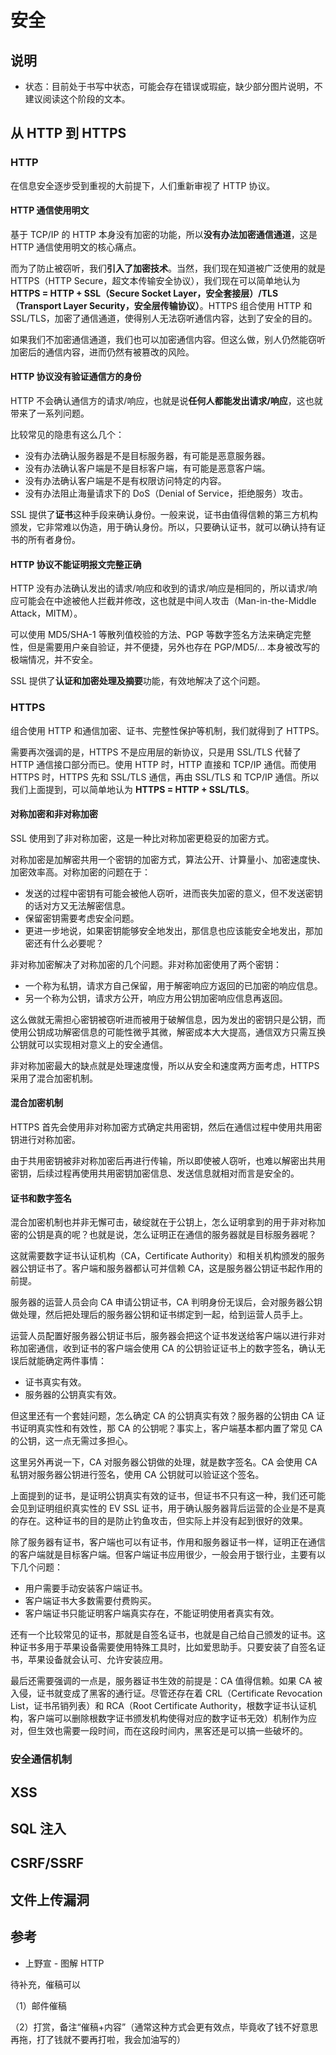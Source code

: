 # 安全

## 说明

- 状态：目前处于书写中状态，可能会存在错误或瑕疵，缺少部分图片说明，不建议阅读这个阶段的文本。

## 从 HTTP 到 HTTPS

### HTTP

在信息安全逐步受到重视的大前提下，人们重新审视了 HTTP 协议。

#### HTTP 通信使用明文

基于 TCP/IP 的 HTTP 本身没有加密的功能，所以**没有办法加密通信通道**，这是 HTTP 通信使用明文的核心痛点。

而为了防止被窃听，我们**引入了加密技术**。当然，我们现在知道被广泛使用的就是 HTTPS（HTTP Secure，超文本传输安全协议），我们现在可以简单地认为 **HTTPS = HTTP + SSL（Secure Socket Layer，安全套接层）/TLS（Transport Layer Security，安全层传输协议）**。HTTPS 组合使用 HTTP 和 SSL/TLS，加密了通信通道，使得别人无法窃听通信内容，达到了安全的目的。

如果我们不加密通信通道，我们也可以加密通信内容。但这么做，别人仍然能窃听加密后的通信内容，进而仍然有被篡改的风险。

#### HTTP 协议没有验证通信方的身份

HTTP 不会确认通信方的请求/响应，也就是说**任何人都能发出请求/响应**，这也就带来了一系列问题。

比较常见的隐患有这么几个：

- 没有办法确认服务器是不是目标服务器，有可能是恶意服务器。
- 没有办法确认客户端是不是目标客户端，有可能是恶意客户端。
- 没有办法确认客户端是不是有权限访问特定的内容。
- 没有办法阻止海量请求下的 DoS（Denial of Service，拒绝服务）攻击。

SSL 提供了**证书**这种手段来确认身份。一般来说，证书由值得信赖的第三方机构颁发，它非常难以伪造，用于确认身份。所以，只要确认证书，就可以确认持有证书的所有者身份。

#### HTTP 协议不能证明报文完整正确

HTTP 没有办法确认发出的请求/响应和收到的请求/响应是相同的，所以请求/响应可能会在中途被他人拦截并修改，这也就是中间人攻击（Man-in-the-Middle Attack，MITM）。

可以使用 MD5/SHA-1 等散列值校验的方法、PGP 等数字签名方法来确定完整性，但是需要用户亲自验证，并不便捷，另外也存在 PGP/MD5/... 本身被改写的极端情况，并不安全。

SSL 提供了**认证和加密处理及摘要**功能，有效地解决了这个问题。

### HTTPS

组合使用 HTTP 和通信加密、证书、完整性保护等机制，我们就得到了 HTTPS。

需要再次强调的是，HTTPS 不是应用层的新协议，只是用 SSL/TLS 代替了 HTTP 通信接口部分而已。使用 HTTP 时，HTTP 直接和 TCP/IP 通信。而使用 HTTPS 时，HTTPS 先和 SSL/TLS 通信，再由 SSL/TLS 和 TCP/IP 通信。所以我们上面提到，可以简单地认为 **HTTPS = HTTP + SSL/TLS**。

#### 对称加密和非对称加密

SSL 使用到了非对称加密，这是一种比对称加密更稳妥的加密方式。

对称加密是加解密共用一个密钥的加密方式，算法公开、计算量小、加密速度快、加密效率高。对称加密的问题在于：

- 发送的过程中密钥有可能会被他人窃听，进而丧失加密的意义，但不发送密钥的话对方又无法解密信息。
- 保留密钥需要考虑安全问题。
- 更进一步地说，如果密钥能够安全地发出，那信息也应该能安全地发出，那加密还有什么必要呢？

非对称加密解决了对称加密的几个问题。非对称加密使用了两个密钥：

- 一个称为私钥，请求方自己保留，用于解密响应方返回的已加密的响应信息。
- 另一个称为公钥，请求方公开，响应方用公钥加密响应信息再返回。

这么做就无需担心密钥被窃听进而被用于破解信息，因为发出的密钥只是公钥，而使用公钥成功解密信息的可能性微乎其微，解密成本大大提高，通信双方只需互换公钥就可以实现相对意义上的安全通信。

非对称加密最大的缺点就是处理速度慢，所以从安全和速度两方面考虑，HTTPS 采用了混合加密机制。

#### 混合加密机制

HTTPS 首先会使用非对称加密方式确定共用密钥，然后在通信过程中使用共用密钥进行对称加密。

由于共用密钥被非对称加密后再进行传输，所以即使被人窃听，也难以解密出共用密钥，后续过程再使用共用密钥加密信息、发送信息就相对而言是安全的。

#### 证书和数字签名

混合加密机制也并非无懈可击，破绽就在于公钥上，怎么证明拿到的用于非对称加密的公钥是真的呢？也就是说，怎么证明正在通信的服务器就是目标服务器呢？

这就需要数字证书认证机构（CA，Certificate Authority）和相关机构颁发的服务器公钥证书了。客户端和服务器都认可并信赖 CA，这是服务器公钥证书起作用的前提。

服务器的运营人员会向 CA 申请公钥证书，CA 判明身份无误后，会对服务器公钥做处理，然后把处理后的服务器公钥和证书绑定到一起，给到运营人员手上。

运营人员配置好服务器公钥证书后，服务器会把这个证书发送给客户端以进行非对称加密通信，收到证书的客户端会使用 CA 的公钥验证证书上的数字签名，确认无误后就能确定两件事情：

- 证书真实有效。
- 服务器的公钥真实有效。

但这里还有一个套娃问题，怎么确定 CA 的公钥真实有效？服务器的公钥由 CA 证书证明真实性和有效性，那 CA 的公钥呢？事实上，客户端基本都内置了常见 CA 的公钥，这一点无需过多担心。

这里另外再说一下，CA 对服务器公钥做的处理，就是数字签名。CA 会使用 CA 私钥对服务器公钥进行签名，使用 CA 公钥就可以验证这个签名。

上面提到的证书，是证明公钥真实有效的证书，但证书不只有这一种，我们还可能会见到证明组织真实性的 EV SSL 证书，用于确认服务器背后运营的企业是不是真的存在。这种证书的目的是防止钓鱼攻击，但实际上并没有起到很好的效果。

除了服务器有证书，客户端也可以有证书，作用和服务器证书一样，证明正在通信的客户端就是目标客户端。但客户端证书应用很少，一般会用于银行业，主要有以下几个问题：

- 用户需要手动安装客户端证书。
- 客户端证书大多数需要付费购买。
- 客户端证书只能证明客户端真实存在，不能证明使用者真实有效。

还有一个比较常见的证书，那就是自签名证书，也就是自己给自己颁发的证书。这种证书多用于苹果设备需要使用特殊工具时，比如爱思助手。只要安装了自签名证书，苹果设备就会认可、允许安装应用。

最后还需要强调的一点是，服务器证书生效的前提是：CA 值得信赖。如果 CA 被入侵，证书就变成了黑客的通行证。尽管还存在着 CRL（Certificate Revocation List，证书吊销列表）和 RCA（Root Certificate Authority，根数字证书认证机构，客户端可以删除根数字证书颁发机构使得对应的数字证书无效）机制作为应对，但生效也需要一段时间，而在这段时间内，黑客还是可以搞一些破坏的。

### 安全通信机制

## XSS

## SQL 注入

## CSRF/SSRF

## 文件上传漏洞

## 参考

- 上野宣 - 图解 HTTP

待补充，催稿可以

（1）邮件催稿

（2）打赏，备注“催稿+内容”（通常这种方式会更有效点，毕竟收了钱不好意思再拖，打了钱就不要再打啦，我会加油写的）

<Vssue />
